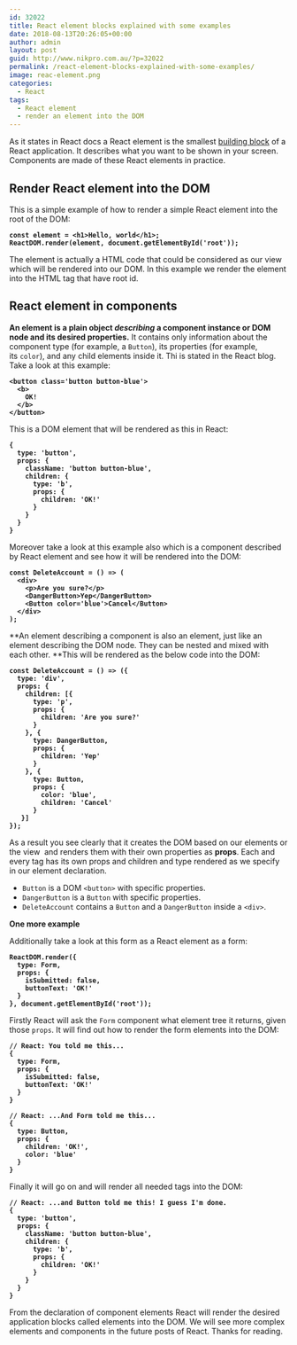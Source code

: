 ```yaml
---
id: 32022
title: React element blocks explained with some examples
date: 2018-08-13T20:26:05+00:00
author: admin
layout: post
guid: http://www.nikpro.com.au/?p=32022
permalink: /react-element-blocks-explained-with-some-examples/
image: reac-element.png
categories:
  - React
tags:
  - React element
  - render an element into the DOM
---
```

 

As it states in React docs a React element is the smallest [building block](http://www.nikpro.com.au/react-component-building-blocks-simple-explanation-part-1/) of a React application. It describes what you want to be shown in your screen. Components are made of these React elements in practice.

## Render React element into the DOM

This is a simple example of how to render a simple React element into the root of the DOM:

<pre class="wp-block-preformatted"><strong><code>const element = &lt;h1>Hello, world&lt;/h1>;
ReactDOM.render(element, document.getElementById('root'));</code></strong></pre>

The element is actually a HTML code that could be considered as our view which will be rendered into our DOM. In this example we render the element into the HTML tag that have root id.

## React element in components

**An element is a plain object _describing_ a component instance or DOM node and its desired properties.** It contains only information about the component type (for example, a `Button`), its properties (for example, its `color`), and any child elements inside it. Thi is stated in the React blog. Take a look at this example:

<pre class="wp-block-preformatted"><strong><code>&lt;button class='button button-blue'>
  &lt;b>
    OK!
  &lt;/b>
&lt;/button></code></strong></pre>

This is a DOM element that will be rendered as this in React:

<pre class="wp-block-preformatted"><strong><code>{
  type: 'button',
  props: {
    className: 'button button-blue',
    children: {
      type: 'b',
      props: {
        children: 'OK!'
      }
    }
  }
}</code></strong></pre>

Moreover take a look at this example also which is a component described by React element and see how it will be rendered into the DOM:

<pre class="wp-block-preformatted"><strong><code>const DeleteAccount = () => (
  &lt;div>
    &lt;p>Are you sure?&lt;/p>
    &lt;DangerButton>Yep&lt;/DangerButton>
    &lt;Button color='blue'>Cancel&lt;/Button>
  &lt;/div>
);</code></strong></pre>

**An element describing a component is also an element, just like an element describing the DOM node. They can be nested and mixed with each other. **This will be rendered as the below code into the DOM:

<pre class="wp-block-preformatted"><strong><code>const DeleteAccount = () => ({
  type: 'div',
  props: {
    children: [{
      type: 'p',
      props: {
        children: 'Are you sure?'
      }
    }, {
      type: DangerButton,
      props: {
        children: 'Yep'
      }
    }, {
      type: Button,
      props: {
        color: 'blue',
        children: 'Cancel'
      }
   }]
});</code></strong><br /></pre>

As a result you see clearly that it creates the DOM based on our elements or the view  and renders them with their own properties as **props**. Each and every tag has its own props and children and type rendered as we specify in our element declaration.

  * `Button` is a DOM `<button>` with specific properties.
  * `DangerButton` is a `Button` with specific properties.
  * `DeleteAccount` contains a `Button` and a `DangerButton` inside a `<div>`.

**One more example**

Additionally take a look at this form as a React element as a form:

<pre class="wp-block-preformatted"><strong><code>ReactDOM.render({
  type: Form,
  props: {
    isSubmitted: false,
    buttonText: 'OK!'
  }
}, document.getElementById('root'));</code></strong></pre>

Firstly React will ask the `Form` component what element tree it returns, given those `props`. It will find out how to render the form elements into the DOM:

<pre class="wp-block-preformatted"><strong><code>// React: You told me this...
{
  type: Form,
  props: {
    isSubmitted: false,
    buttonText: 'OK!'
  }
}

// React: ...And Form told me this...
{
  type: Button,
  props: {
    children: 'OK!',
    color: 'blue'
  }
}</code></strong></pre>

Finally it will go on and will render all needed tags into the DOM:

<pre class="wp-block-preformatted"><strong><code>// React: ...and Button told me this! I guess I'm done.
{
  type: 'button',
  props: {
    className: 'button button-blue',
    children: {
      type: 'b',
      props: {
        children: 'OK!'
      }
    }
  }
}</code></strong></pre>

From the declaration of component elements React will render the desired application blocks called elements into the DOM. We will see more complex elements and components in the future posts of React. Thanks for reading.